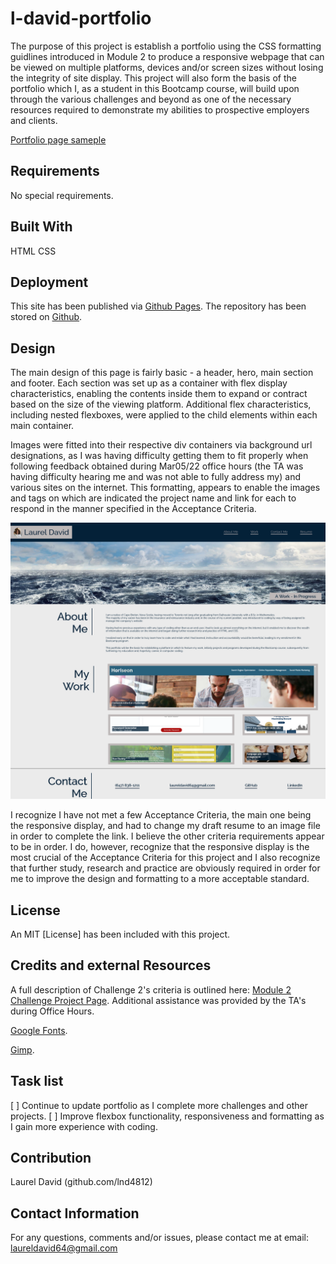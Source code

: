 # l-david-portfolio

The purpose of this project is establish a portfolio using the CSS formatting guidlines introduced in Module 2 to produce a responsive webpage that can be viewed on multiple platforms, devices and/or screen sizes without losing the integrity of site display.  This project will also form the basis of the portfolio which I, as a student in this Bootcamp course, will build upon through the various challenges and beyond as one of the necessary resources required to demonstrate my abilities to prospective employers and clients.

[Portfolio page sameple](https://github.com/lnd4812/l-david-portfolio/../../../../assets/02-advanced-css-homework-demo.gif)

## Requirements

No special requirements.

## Built With

HTML
CSS

## Deployment

This site has been published via [Github Pages](https://lnd4812.github.io/l-david-portfolio/).
The repository has been stored on [Github](https://github.com/lnd4812/l-david-portfolio.git).

## Design

The main design of this page is fairly basic - a header, hero, main section and footer.  Each section was set up as a container with flex display characteristics, enabling the contents inside them to expand or contract based on the size of the viewing platform.  Additional flex characteristics, including nested flexboxes, were applied to the child elements within each main container.  

Images were fitted into their respective div containers via background url designations, as I was having difficulty getting them to fit properly when following feedback obtained during Mar05/22 office hours (the TA was having difficulty hearing me and was not able to fully address my) and various sites on the internet.  This formatting, appears to enable the images and tags on which are indicated the project name and link for each to respond in the manner specified in the Acceptance Criteria.

![updated portfolio site](./portfolio%20screen%20shot.png)

I recognize I have not met a few Acceptance Criteria, the main one being the responsive display, and had to change my draft resume to an image file in order to complete the link. I believe the other criteria requirements appear to be in order.  I do, however, recognize that the responsive display is the most crucial of the Acceptance Criteria for this project and I also recognize that further study, research and practice are obviously required in order for me to improve the design and formatting to a more acceptable standard.

## License

An MIT [License] has been included with this project.

## Credits and external Resources

A full description of Challenge 2's criteria is outlined here: [Module 2 Challenge Project Page](https://courses.bootcampspot.com/courses/1181/assignments/23386?module_item_id=459363).
Additional assistance was provided by the TA's during Office Hours.

[Google Fonts](https://fonts.google.com/specimen/Raleway#standard-styles).

[Gimp](https://www.gimp.org/).

## Task list

[ ] Continue to update portfolio as I complete more challenges and other projects.
[ ] Improve flexbox functionality, responsiveness and formatting as I gain more experience with coding. 

## Contribution

Laurel David (github.com/lnd4812)

## Contact Information

For any questions, comments and/or issues, please contact me at email: laureldavid64@gmail.com
